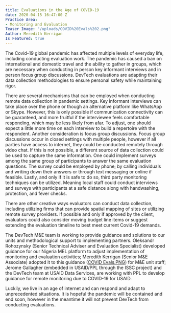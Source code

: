 ```yaml
---
title: Evaluations in the Age of COVID-19
date: 2020-04-15 16:47:00 Z
Practice Area:
- Monitoring and Evaluation
Teaser Image: "/uploads/COVID%20Evals%202.png"
Author: Meredith Kerrigan
Is Featured: true
---
```


The Covid-19 global pandemic has affected multiple levels of everyday life, including conducting evaluation work. The pandemic has caused a ban on international and domestic travel and the ability to gather in groups, which are necessary when conducting in person key informant interviews and in person focus group discussions. DevTech evaluations are adapting their data collection methodologies to ensure personal safety while maintaining rigor.

There are several mechanisms that can be employed when conducting remote data collection in pandemic settings. Key informant interviews can take place over the phone or though an alternative platform like WhatsApp or Skype. However, this is only possible if communication connectivity can be guaranteed, and more fruitful if the interviewee feels comfortable responding, which may be less likely from afar. To adjust, one should expect a little more time on each interview to build a repertoire with the respondent. Another consideration is focus group discussions. Focus group discussions occur in closed settings with multiple people, however if all parties have access to internet, they could be conducted remotely through video chat. If this is not possible, a different source of data collection could be used to capture the same information. One could implement surveys among the same group of participants to answer the same evaluation questions. The survey could be employed by phone; by calling individuals and writing down their answers or through text messaging or online if feasible. Lastly, and only if it is safe to do so, third party monitoring techniques can be utilized. Meaning local staff could conduct interviews and surveys with participants at a safe distance along with handwashing, protection, and fever checks.  
 
There are other creative ways evaluators can conduct data collection, including utilizing firms that can provide spatial mapping of sites or utilizing remote survey providers. If possible and only if approved by the client, evaluators could also consider moving budget line items or suggest extending the evaluation timeline to best meet current Covid-19 demands. 
  
The DevTech M&E team is working to provide guidance and solutions to our units and methodological support to implementing partners. Oleksandr Rohozynsky (Senior Technical Adviser and Evaluation Specialist) developed guidance for our Nigeria MEL platform to adjust implementation of monitoring and evaluation activities; Meredith Kerrigan (Senior M&E Associate) adopted it to this guidance ([COVID Evals.PNG](/uploads/COVID%20Evals.PNG)) for M&E unit staff; Jerome Gallagher (embedded in USAID/PPL through the ISSC project) and the DevTech team at USAID Data Services, are working with PPL to develop guidance for remote monitoring due to COVID-19 for USAID.
 
Luckily, we live in an age of internet and can respond and adapt to unprecedented situations. It is hopeful the pandemic will be contained and end soon, however in the meantime it will not prevent DevTech from conducting evaluations. 

